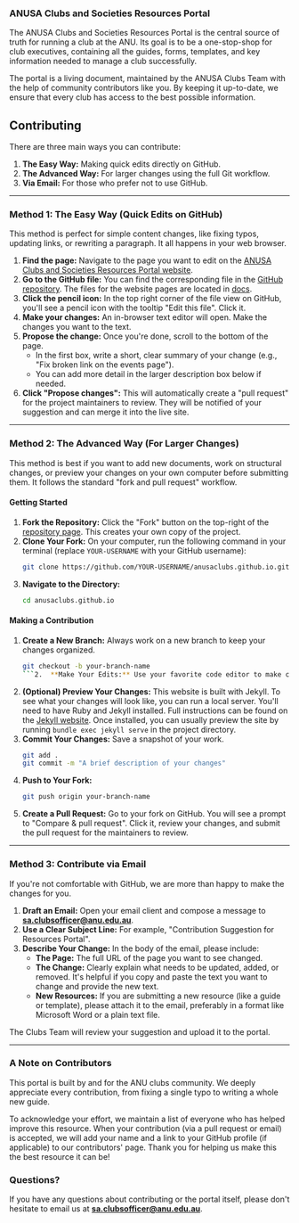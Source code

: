 ### ANUSA Clubs and Societies Resources Portal

The ANUSA Clubs and Societies Resources Portal is the central source of truth for running a club at the ANU. Its goal is to be a one-stop-shop for club executives, containing all the guides, forms, templates, and key information needed to manage a club successfully.

The portal is a living document, maintained by the ANUSA Clubs Team with the help of community contributors like you. By keeping it up-to-date, we ensure that every club has access to the best possible information.


## Contributing
There are three main ways you can contribute:

1.  **The Easy Way:** Making quick edits directly on GitHub.
2.  **The Advanced Way:** For larger changes using the full Git workflow.
3.  **Via Email:** For those who prefer not to use GitHub.

---

### Method 1: The Easy Way (Quick Edits on GitHub)

This method is perfect for simple content changes, like fixing typos, updating links, or rewriting a paragraph. It all happens in your web browser.

1.  **Find the page:** Navigate to the page you want to edit on the [ANUSA Clubs and Societies Resources Portal website](https://anusaclubs.github.io/).
2.  **Go to the GitHub file:** You can find the corresponding file in the [GitHub repository](https://github.com/anusaclubs/anusaclubs.github.io). The files for the website pages are located in [docs](https://github.com/anusaclubs/anusaclubs.github.io/tree/main/docs).
3.  **Click the pencil icon:** In the top right corner of the file view on GitHub, you'll see a pencil icon with the tooltip "Edit this file". Click it.
4.  **Make your changes:** An in-browser text editor will open. Make the changes you want to the text.
5.  **Propose the change:** Once you're done, scroll to the bottom of the page.
    *   In the first box, write a short, clear summary of your change (e.g., "Fix broken link on the events page").
    *   You can add more detail in the larger description box below if needed.
6.  **Click "Propose changes":** This will automatically create a "pull request" for the project maintainers to review. They will be notified of your suggestion and can merge it into the live site.

---

### Method 2: The Advanced Way (For Larger Changes)

This method is best if you want to add new documents, work on structural changes, or preview your changes on your own computer before submitting them. It follows the standard "fork and pull request" workflow.

#### Getting Started
1.  **Fork the Repository:** Click the "Fork" button on the top-right of the [repository page](https://github.com/anusaclubs/anusaclubs.github.io). This creates your own copy of the project.
2.  **Clone Your Fork:** On your computer, run the following command in your terminal (replace `YOUR-USERNAME` with your GitHub username):
    ```bash
    git clone https://github.com/YOUR-USERNAME/anusaclubs.github.io.git
    ```
3.  **Navigate to the Directory:**
    ```bash
    cd anusaclubs.github.io
    ```

#### Making a Contribution
1.  **Create a New Branch:** Always work on a new branch to keep your changes organized.
    ```bash
    git checkout -b your-branch-name
    ```2.  **Make Your Edits:** Use your favorite code editor to make changes or add new files.
3.  **(Optional) Preview Your Changes:** This website is built with Jekyll. To see what your changes will look like, you can run a local server. You'll need to have Ruby and Jekyll installed. Full instructions can be found on the [Jekyll website](https://jekyllrb.com/docs/installation/). Once installed, you can usually preview the site by running `bundle exec jekyll serve` in the project directory.
4.  **Commit Your Changes:** Save a snapshot of your work.
    ```bash
    git add .
    git commit -m "A brief description of your changes"
    ```
5.  **Push to Your Fork:**
    ```bash
    git push origin your-branch-name
    ```
6.  **Create a Pull Request:** Go to your fork on GitHub. You will see a prompt to "Compare & pull request". Click it, review your changes, and submit the pull request for the maintainers to review.

---

### Method 3: Contribute via Email

If you're not comfortable with GitHub, we are more than happy to make the changes for you.

1.  **Draft an Email:** Open your email client and compose a message to **sa.clubsofficer@anu.edu.au**.
2.  **Use a Clear Subject Line:** For example, "Contribution Suggestion for Resources Portal".
3.  **Describe Your Change:** In the body of the email, please include:
    *   **The Page:** The full URL of the page you want to see changed.
    *   **The Change:** Clearly explain what needs to be updated, added, or removed. It's helpful if you copy and paste the text you want to change and provide the new text.
    *   **New Resources:** If you are submitting a new resource (like a guide or template), please attach it to the email, preferably in a format like Microsoft Word or a plain text file.

The Clubs Team will review your suggestion and upload it to the portal.

---

### A Note on Contributors

This portal is built by and for the ANU clubs community. We deeply appreciate every contribution, from fixing a single typo to writing a whole new guide.

To acknowledge your effort, we maintain a list of everyone who has helped improve this resource. When your contribution (via a pull request or email) is accepted, we will add your name and a link to your GitHub profile (if applicable) to our contributors' page. Thank you for helping us make this the best resource it can be!

### Questions?

If you have any questions about contributing or the portal itself, please don't hesitate to email us at **sa.clubsofficer@anu.edu.au**.